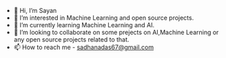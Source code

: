 - 👋 Hi, I’m Sayan
- 👀 I’m interested in Machine Learning and open source projects.
- 🌱 I’m currently learning Machine Learning and AI.
- 💞️ I’m looking to collaborate on some prejects on AI,Machine Learning or any open source projects related to that.
- 📫 How to reach me - sadhanadas67@gmail.com

<!---
Sayan67/Sayan67 is a ✨ special ✨ repository because its `README.md` (this file) appears on your GitHub profile.
You can click the Preview link to take a look at your changes.
--->
